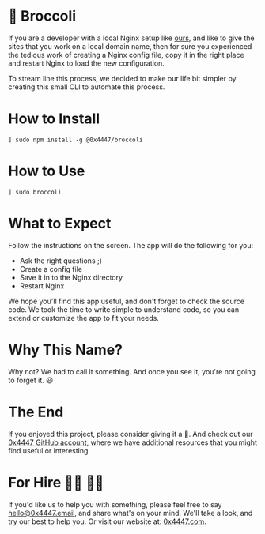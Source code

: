 # 🥦 Broccoli

If you are a developer with a local Nginx setup like [ours](https://github.com/davidgatti/my-development-setup/tree/master/05_custom_domains), and like to give the sites that you work on a local domain name, then for sure you experienced the tedious work of creating a Nginx config file, copy it in the right place and restart Nginx to load the new configuration.

To stream line this process, we decided to make our life bit simpler by creating this small CLI to automate this process.

# How to Install

```
] sudo npm install -g @0x4447/broccoli
```

# How to Use

```
] sudo broccoli
```

# What to Expect

Follow the instructions on the screen. The app will do the following for you:

- Ask the right questions ;)
- Create a config file
- Save it in to the Nginx directory
- Restart Nginx

We hope you'll find this app useful, and don't forget to check the source code. We took the time to write simple to understand code, so you can extend or customize the app to fit your needs.

# Why This Name?

Why not? We had to call it something. And once you see it, you're not going to forget it. 😃

# The End

If you enjoyed this project, please consider giving it a 🌟. And check out our [0x4447 GitHub account](https://github.com/0x4447), where we have additional resources that you might find useful or interesting.

# For Hire 👨‍💻 👩‍💻

If you'd like us to help you with something, please feel free to say [hello@0x4447.email](mailto:hello@0x4447.email?Subject=Hello%20From%20Repo&Body=Hi%2C%0A%0AMy%20name%20is%20NAME%2C%20and%20I%27d%20like%20to%20get%20in%20touch%20with%20someone%20at%200x4447.%0A%0AI%27d%20like%20to%20discuss%20the%20following%20topics%3A%0A%0A-%20LIST_OF_TOPICS_TO_DISCUSS%0A%0ASome%20useful%20information%3A%0A%0A-%20My%20full%20name%20is%3A%20FIRST_NAME%20LAST_NAME%0A-%20My%20time%20zone%20is%3A%20TIME_ZONE%0A-%20My%20working%20hours%20are%20from%3A%20TIME%20till%20TIME%0A-%20My%20company%20name%20is%3A%20COMPANY%20NAME%0A-%20My%20company%20website%20is%3A%20https%3A%2F%2F%0A%0ABest%20regards.), and share what's on your mind. We'll take a look, and try our best to help you. Or visit our website at: [0x4447.com](https://0x4447.com).
